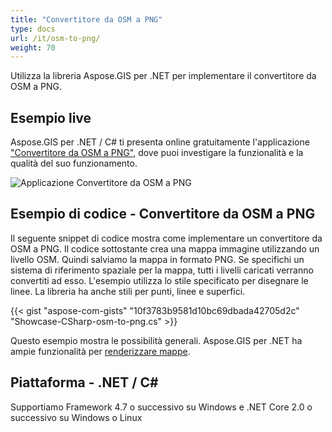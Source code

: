 ```yaml
---
title: "Convertitore da OSM a PNG"
type: docs
url: /it/osm-to-png/
weight: 70
---
```


Utilizza la libreria Aspose.GIS per .NET per implementare il convertitore da OSM a PNG.

## **Esempio live**

Aspose.GIS per .NET / C# ti presenta online gratuitamente l'applicazione ["Convertitore da OSM a PNG"](https://products.aspose.app/gis/viewer/osm-to-png), dove puoi investigare la funzionalità e la qualità del suo funzionamento.

![Applicazione Convertitore da OSM a PNG](viewer.png)

## **Esempio di codice - Convertitore da OSM a PNG**

Il seguente snippet di codice mostra come implementare un convertitore da OSM a PNG. Il codice sottostante crea una mappa immagine utilizzando un livello OSM. Quindi salviamo la mappa in formato PNG. Se specifichi un sistema di riferimento spaziale per la mappa, tutti i livelli caricati verranno convertiti ad esso.
L'esempio utilizza lo stile specificato per disegnare le linee. La libreria ha anche stili per punti, linee e superfici.

{{< gist "aspose-com-gists" "10f3783b9581d10bc69dbada42705d2c" "Showcase-CSharp-osm-to-png.cs" >}}

Questo esempio mostra le possibilità generali. Aspose.GIS per .NET ha ampie funzionalità per [renderizzare mappe](https://docs.aspose.com/gis/net/map-rendering/).

## **Piattaforma - .NET / C#**

Supportiamo Framework 4.7 o successivo su Windows e .NET Core 2.0 o successivo su Windows o Linux
